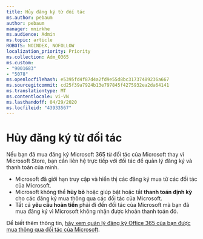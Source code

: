 ```yaml
---
title: Hủy đăng ký từ đối tác
ms.author: pebaum
author: pebaum
manager: mnirkhe
ms.audience: Admin
ms.topic: article
ROBOTS: NOINDEX, NOFOLLOW
localization_priority: Priority
ms.collection: Adm_O365
ms.custom:
- "9001683"
- "5078"
ms.openlocfilehash: e5395fd4f87d4a2fd9e55d8bc31737489236a667
ms.sourcegitcommit: cd25f39a7924b13e797845f4275932ea2da64141
ms.translationtype: MT
ms.contentlocale: vi-VN
ms.lasthandoff: 04/29/2020
ms.locfileid: "43933567"
---
```

# <a name="cancel-subscription-from-partner"></a>Hủy đăng ký từ đối tác

Nếu bạn đã mua đăng ký Microsoft 365 từ đối tác của Microsoft thay vì Microsoft Store, bạn cần liên hệ trực tiếp với đối tác để quản lý đăng ký và thanh toán của mình.

- Microsoft đã giới hạn truy cập và hiển thị các đăng ký mua từ các đối tác của Microsoft. 
- Microsoft không thể **hủy bỏ** hoặc giúp bật hoặc tắt **thanh toán định kỳ** cho các đăng ký mua thông qua các đối tác của Microsoft. 
- Tất cả **yêu cầu hoàn tiền** phải đi đến đối tác của Microsoft mà bạn đã mua đăng ký vì Microsoft không nhận được khoản thanh toán đó. 

Để biết thêm thông tin, [hãy xem quản lý đăng ký Office 365 của bạn được mua thông qua đối tác của Microsoft](https://support.microsoft.com/help/4230739/microsoft-account-manage-office-365-subscription-from-third-party). 
